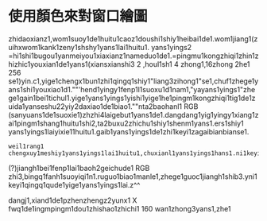 使用顏色來對窗口繪圖
===

zhidaoxianz1,wom1suoy1de1huitu1caoz1doushi1shiy1heibai1de1.wom1jiang1(zuihxwom1kank1zeny1shshy1yans1lai1huitu1.
    yans1yings2
    =hi1shi1bugou1yanmeiyou1xiaxianz1nameduo1de1.=pingmu1kongzhiqi1zhin1zhizhic1youxian1de1yans1(xiansxianshi3 2 ,houl1sh1 4 zhong1,16zhong 2he1 256 se1)yin.c1,yige1chengx1bun1zhi1qingq1shiy1"liang3zihong1"se1,chuf1zhege1yans1shi1youxiao1d1.""'hend1yingy1fenp1l1suoxu1d1nam1,"yayans1yings1"zhege1gain1bei1tichul1.yige1yans1yings1yishi1yige1he1pingm1kongzhiqi1tig1de1zuida1yanseshu22yiy2daxiao1de1biao1.""nta2baohanl1 RGB (sanyuans1de1suoxie1)zhzhi4laigebut1yans1de1.dangdang1yig1yingy1xiang1zai1pingm1shang1huitu1shi2,ta2buxu2zhichu1shiy1shenm1yans1.ers1shiy1 yans1yings1laiyixie11huitu1.gaib1yans1yings1de1zhi1keyi1zagaibianbianse1.

    weil1rang1 chengxuy1meshiy1yans1yings1lai1huitu1,chuxianl1yans1yings1hans1.ni1keyi1qingq1fenp1yige1yiyanyayanse1yin.ruguo1yige1yanyans1yings1yij1cunzail1,nijiang1dedao1ta2de1suoyzai1biao1zhong1in1gs1.ruguo1shangweta2i1cunz1,bingq1biao1ye1meiyou1man1,yige1xiaoshi
(?)jiangh1bei1fenp1lai1baoh2geichude1 RGB zhi3,bingq1fanh1suoyiqi1n1.ruguo1biao1manle1,zhege1guoc1jiangh1shib3.yni1keyi1qingq1qude1yige1yans1yings1lai.z^^

dangj1,xiand1de1pzhenzhengz2yunx1 X fwq1de1ingmpingm1dou1zhishao1zhichi1 160 wan1zhong3yans1,zhe1

